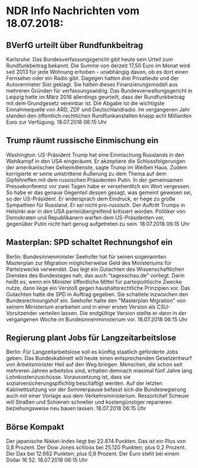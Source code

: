 # NDR Info Nachrichten vom 18.07.2018:


## BVerfG urteilt über Rundfunkbeitrag
Karlsruhe: Das Bundesverfassungsgericht gibt heute sein Urteil zum Rundfunkbeitrag bekannt. Die Summe von derzeit 17,50 Euro im Monat wird seit 2013 für jede Wohnung erhoben - unabhängig davon, ob es dort einen Fernseher oder ein Radio gibt. Dagegen hatten drei Privatleute und der Autovermieter Sixt geklagt. Sie halten dieses Finanzierungsmodell aus mehreren Gründen für verfassungswidrig. Das Bundesverwaltungsgericht in Leipzig hatte im März 2016 allerdings geurteilt, dass der Rundfunkbeitrag mit dem Grundgesetz vereinbar ist. Die Abgabe ist die wichtigste Einnahmequelle von ARD, ZDF und Deutschlandradio. Im vergangenen Jahr standen den öffentlich-rechtlichen Rundfunkanstalten knapp acht Milliarden Euro zur Verfügung. 18.07.2018 06:15 Uhr 

## Trump räumt russische Einmischung ein
Washington: US-Präsident Trump hat eine Einmischung Russlands in den Wahlkampf in den USA eingeräumt. Er akzeptiere die Schlussfolgerungen der amerikanischen Geheimdienste, sagte Trump im Weißen Haus. Zudem korrigierte er seine umstrittene Äußerung zu dem Thema auf dem Gipfeltreffen mit dem russischen Präsidenten Putin. In der gemeinsamen Pressekonferenz vor zwei Tagen habe er versehentlich ein Wort vergessen. So habe er das genaue Gegenteil dessen gesagt, was gemeint gewesen sei, so der US-Präsident. Er widersprach dem Eindruck, er hege zu große Sympathien für Russland. Er sei nicht pro-russisch. Der Auftritt Trumps in Helsinki war in den USA parteiübergreifend kritisiert worden. Politiker von Demokraten und Republikanern warfen dem US-Präsidenten vor, gegenüber Putin nicht hart genug aufgetreten zu sein. 18.07.2018 06:15 Uhr 

## Masterplan: SPD schaltet Rechnungshof ein
Berlin: Bundesinnenminister Seehofer hat für seinen sogenannten Masterplan zur Migration möglicherweise Geld des Ministeriums für Parteizwecke verwendet. Das legt ein Gutachten des Wissenschaftlichen Dienstes des Bundestages nah, das auch "tagesschau.de" vorliegt. Darin heißt es, wenn ein Minister öffentliche Mittel für parteipolitische Zwecke nutze, dann liege ein Verstoß gegen haushaltsrechtliche Prinzipien vor. Das Gutachten hatte die SPD in Auftrag gegeben. Sie schaltete inzwischen den Bundesrechnungshof ein. Seehofer hatte den "Masterplan Migration" von seinem Ministerium erarbeiten und in einer ersten Version als CSU-Vorsitzender verteilen lassen. Die endgültige Version stellte er dann in der vergangenen Woche im Bundesinnenministerium vor. 18.07.2018 06:15 Uhr 

## Regierung plant Jobs für Langzeitarbeitslose
Berlin: Für Langzeitarbeitslose soll es künftig staatlich geförderte Jobs geben. Das Bundeskabinett will heute einen entsprechenden Gesetzentwurf von Arbeitsminister Heil auf den Weg bringen. Menschen, die schon seit mehreren Jahren arbeitslos sind, erhalten demnach maximal fünf Jahre lang Lohnkostenzuschüsse. Voraussetzung ist, dass sie sozialversicherungspflichtig beschäftigt werden. Auf der letzten Kabinettssitzung vor der Sommerpause befasst sich die Bundesregierung auch mit einer Vorlage aus dem Verkehrsministerium. Ressortchef Scheuer will Straßen und Schienen schneller und kostengünstiger reparieren beziehungsweise neu bauen lassen. 18.07.2018 06:15 Uhr 

## Börse Kompakt
Der japanische Nikkei-Index liegt bei 22.874 Punkten. Das ist ein Plus von 0,8 Prozent. Der Dow Jones schloss bei 25.120 Punkten; plus 0,2 Prozent. Der Dax bei 12.662 Punkten; plus 0,8 Prozent. Der Euro steht bei einem Dollar 16 52. 18.07.2018 06:15 Uhr 
